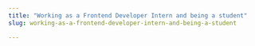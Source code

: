 ```yaml
---
title: "Working as a Frontend Developer Intern and being a student"
slug: working-as-a-frontend-developer-intern-and-being-a-student

---
```


